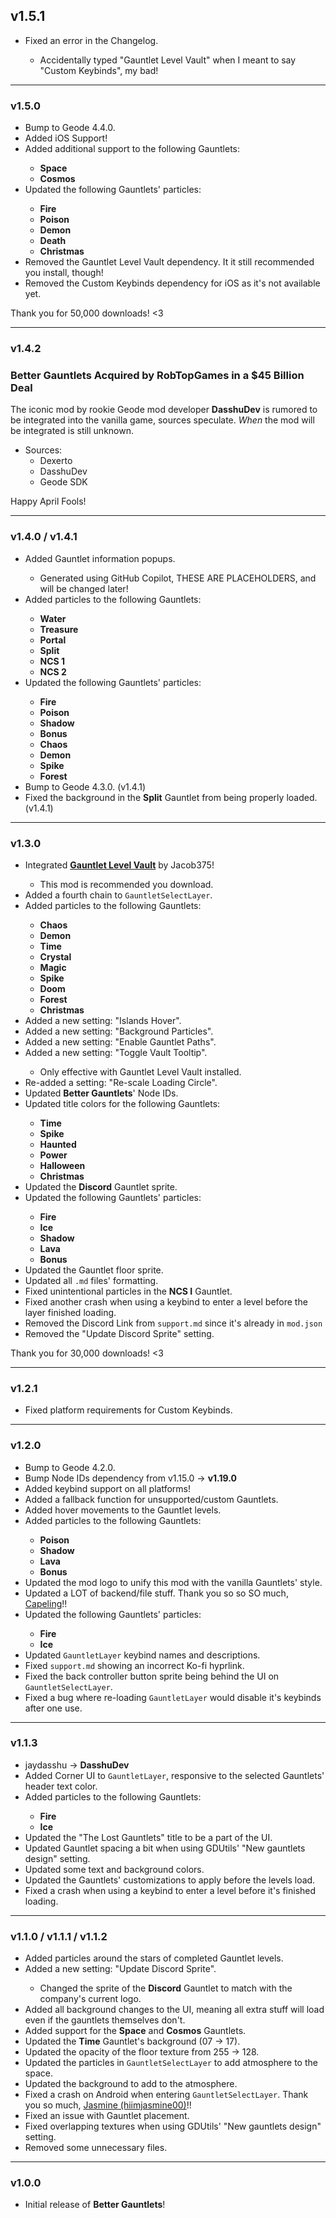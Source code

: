 ## <cg>v1.5.1</c>
- <cl>Fixed</c> an error in the Changelog.
    - Accidentally typed "Gauntlet Level Vault" when I meant to say "Custom Keybinds", my bad!

---

### <cg>v1.5.0</c>
- <cj>Bump</c> to Geode 4.4.0.
- <cg>Added</c> iOS Support!
- <cg>Added</c> additional support to the following Gauntlets:
    - <c-31ffff>**Space**</c>
    - <c-f9c800>**Cosmos**</c>
- <cy>Updated</c> the following Gauntlets' particles:
    - <c-f9c800>**Fire**</c>
    - <c-62ff32>**Poison**</c>
    - <c-f91919>**Demon**</c>
    - <c-f91919>**Death**</c>
    - <c-f9ffff>**Christmas**</c>
- <cr>Removed</c> the Gauntlet Level Vault dependency. It it still recommended you install, though!
- <cr>Removed</c> the Custom Keybinds dependency for iOS as it's not available yet.

Thank you for 50,000 downloads! <cr><3</c>

---

### <cy>v1.4.2</c>
### Better Gauntlets Acquired by RobTopGames in a $45 Billion Deal
The iconic mod by rookie Geode mod developer <c-dedede>**DasshuDev**</c> is rumored to be <cg>integrated</c> into the <cy>vanilla game</c>, sources speculate. *When* the mod will be integrated is still <cr>unknown</c>.
- Sources:
    - Dexerto
    - DasshuDev
    - Geode SDK

Happy April Fools!

---

### <cy>v1.4.0 / v1.4.1</c>
- <cg>Added</c> Gauntlet information popups.
    - Generated using GitHub Copilot, <cr>THESE ARE PLACEHOLDERS, and will be changed later!</c>
- <cg>Added</c> particles to the following Gauntlets:
    - <c-62ffff>**Water**</c>
    - <c-f9dc00>**Treasure**</c>
    - <c-00ffff>**Portal**</c>
    - <c-f9aaf4>**Split**</c>
    - <c-1dffff>**NCS 1**</c>
    - <c-f9afff>**NCS 2**</c>
- <cy>Updated</c> the following Gauntlets' particles:
    - <c-f9c800>**Fire**</c>
    - <c-62ff32>**Poison**</c>
    - <c-d732ff>**Shadow**</c>
    - <c-f9ffff>**Bonus**</c>
    - <c-f91919>**Chaos**</c>
    - <c-f91919>**Demon**</c>
    - <c-f9c832>**Spike**</c>
    - <c-31ff00>**Forest**</c>
- Bump to Geode 4.3.0. (v1.4.1)
- <cl>Fixed</c> the background in the <c-f9aaf4>**Split**</c> Gauntlet from being properly loaded. (v1.4.1)

---

### <cy>v1.3.0</c>
- <cf>Integrated</c> [**Gauntlet Level Vault**](mod:jacob375.gauntletlevelvault) by Jacob375!
    - This mod is recommended you download.
- <cg>Added</c> a fourth chain to `GauntletSelectLayer`.
- <cg>Added</c> particles to the following Gauntlets:
    - <c-f91919>**Chaos**</c>
    - <c-f91919>**Demon**</c>
    - <c-00ffff>**Time**</c>
    - <c-f9c8ff>**Crystal**</c>
    - <c-31ffff>**Magic**</c>
    - <c-f9c832>**Spike**</c>
    - <c-f91919>**Doom**</c>
    - <c-31ff00>**Forest**</c>
    - <c-f9ffff>**Christmas**</c>
- <cg>Added</c> a new setting: "Islands Hover".
- <cg>Added</c> a new setting: "Background Particles".
- <cg>Added</c> a new setting: "Enable Gauntlet Paths".
- <cg>Added</c> a new setting: "Toggle Vault Tooltip".
    - Only effective with Gauntlet Level Vault installed.
- <cg>Re-added</c> a setting: "Re-scale Loading Circle".
- <cy>Updated</c> <c-fcee76>**Better Gauntlets**</c>' Node IDs.
- <cy>Updated</c> title colors for the following Gauntlets:
    - <c-00ffff>**Time**</c>
    - <c-f9c832>**Spike**</c>
    - <c-ffff6e>**Haunted**</c>
    - <c-f9e6aa>**Power**</c>
    - <c-f98200>**Halloween**</c>
    - <c-f9ffff>**Christmas**</c>
- <cy>Updated</c> the <c-6199ff>**Discord**</c> Gauntlet sprite.
- <cy>Updated</c> the following Gauntlets' particles:
    - <c-f9c800>**Fire**</c>
    - <c-92ffff>**Ice**</c>
    - <c-d732ff>**Shadow**</c>
    - <c-f95a00>**Lava**</c>
    - <c-f9ffff>**Bonus**</c>
- <cy>Updated</c> the Gauntlet floor sprite.
- <cy>Updated</c> all `.md` files' formatting.
- <cl>Fixed</c> unintentional particles in the <c-1dffff>**NCS I**</c> Gauntlet.
- <cl>Fixed</c> another crash when using a keybind to enter a level before the layer finished loading.
- <cr>Removed</c> the Discord Link from `support.md` since it's already in `mod.json`
- <cr>Removed</c> the "Update Discord Sprite" setting.

Thank you for 30,000 downloads! <cr><3</c>

---

### <cy>v1.2.1</c>
- <cl>Fixed</c> platform requirements for Custom Keybinds.

---

### <cy>v1.2.0</c>
- <cj>Bump</c> to Geode 4.2.0.
- <cj>Bump</c> Node IDs dependency from <cr>v1.15.0</c> -> <cg>**v1.19.0**</c>
- <cg>Added</c> keybind support on all platforms!
- <cg>Added</c> a fallback function for unsupported/custom Gauntlets.
- <cg>Added</c> hover movements to the Gauntlet levels.
- <cg>Added</c> particles to the following Gauntlets:
    - <c-62ff32>**Poison**</c>
    - <c-d732ff>**Shadow**</c>
    - <c-f95a00>**Lava**</c>
    - <c-f9ffff>**Bonus**</c>
- <cy>Updated</c> the mod logo to unify this mod with the vanilla Gauntlets' style.
- <cy>Updated</c> a LOT of backend/file stuff. Thank you so so SO much, [Capeling]((user:18226543))!!
- <cy>Updated</c> the following Gauntlets' particles:
    - <c-f9c800>**Fire**</c>
    - <c-92ffff>**Ice**</c>
- <cy>Updated</c> `GauntletLayer` keybind names and descriptions.
- <cl>Fixed</c> `support.md` showing an incorrect Ko-fi hyprlink.
- <cl>Fixed</c> the back controller button sprite being behind the UI on `GauntletSelectLayer`.
- <cl>Fixed</c> a bug where re-loading `GauntletLayer` would disable it's keybinds after one use.

---

### <cy>v1.1.3</c>
- <cr>jaydasshu</c> -> <cg>**DasshuDev**</c>
- <cg>Added</c> Corner UI to `GauntletLayer`, responsive to the selected Gauntlets' header text color.
- <cg>Added</c> particles to the following Gauntlets:
    - <c-f9c800>**Fire**</c>
    - <c-92ffff>**Ice**</c>
- <cy>Updated</c> the "The Lost Gauntlets" title to be a part of the UI.
- <cy>Updated</c> Gauntlet spacing a bit when using GDUtils' "New gauntlets design" setting.
- <cy>Updated</c> some text and background colors.
- <cy>Updated</c> the Gauntlets' customizations to apply before the levels load.
- <cl>Fixed</c> a crash when using a keybind to enter a level before it's finished loading.

---

### <cy>v1.1.0 / v1.1.1 / v1.1.2</c>
- <cg>Added</c> particles around the stars of completed Gauntlet levels.
- <cg>Added</c> a new setting: "Update Discord Sprite".
    - Changed the sprite of the <c-6199ff>**Discord**</c> Gauntlet to match with the company's current logo.
- <cg>Added</c> all background changes to the UI, meaning all extra stuff will load even if the gauntlets themselves don't.
- <cg>Added</c> support for the <c-31ffff>**Space**</c> and <c-f9c800>**Cosmos**</c> Gauntlets.
- <cy>Updated</c> the <c-00ffff>**Time**</c> Gauntlet's background (07 -> 17).
- <cy>Updated</c> the opacity of the floor texture from 255 -> 128.
- <cy>Updated</c> the particles in `GauntletSelectLayer` to add atmosphere to the space.
- <cy>Updated</c> the background to add to the atmosphere.
- <cl>Fixed</c> a crash on Android when entering `GauntletSelectLayer`. Thank you so much, [Jasmine (hiimjasmine00)](user:7466002)!!
- <cl>Fixed</c> an issue with Gauntlet placement.
- <cl>Fixed</c> overlapping textures when using GDUtils' "New gauntlets design" setting.
- <cr>Removed</c> some unnecessary files.

---

### <cy>v1.0.0</c>
- Initial release of <cs>**Better Gauntlets**</c>!